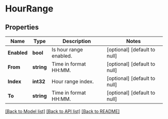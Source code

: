 # HourRange

## Properties
Name | Type | Description | Notes
------------ | ------------- | ------------- | -------------
**Enabled** | **bool** | Is hour range enabled. | [optional] [default to null]
**From** | **string** | Time in format HH:MM. | [optional] [default to null]
**Index** | **int32** | Hour range index. | [optional] [default to null]
**To** | **string** | Time in format HH:MM. | [optional] [default to null]

[[Back to Model list]](../README.md#documentation-for-models) [[Back to API list]](../README.md#documentation-for-api-endpoints) [[Back to README]](../README.md)



